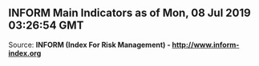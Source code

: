 ## INFORM Main Indicators as of Mon, 08 Jul 2019 03:26:54 GMT

Source: **INFORM (Index For Risk Management) - http://www.inform-index.org**
